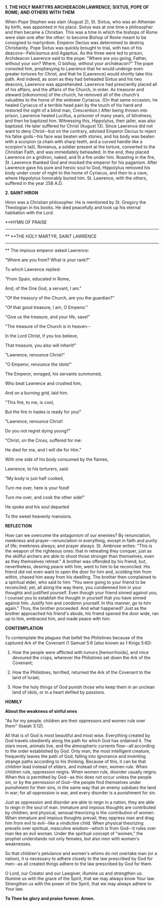 
**1. THE HOLY MARTYRS ARCHDEACON LAWRENCE; SIXTUS, POPE OF ROME; AND OTHERS WITH THEM**

When Pope Stephen was slain (August 2), St. Sixtus, who was an Athenian by birth, was appointed in his place. Sixtus was at one time a philosopher and then became a Christian. This was a time in which the bishops of Rome were slain one after the other: to become Bishop of Rome meant to be consigned to martyrdom. Emperor Decius was determined to destroy Christianity. Pope Sixtus was quickly brought to trial, with two of his deacons--Felicissmus and Agapitus. As the three were led to prison, Archdeacon Lawrence said to the pope: "Where are you going, Father, without your son? Where, O bishop, without your archdeacon?" The pope consoled him, prophesying to Lawrence that he would undergo even greater tortures for Christ, and that he [Lawrence] would shortly take this path. And indeed, as soon as they had beheaded Sixtus and his two deacons, Lawrence was apprehended. Lawrence had presciently placed all of his affairs, and the affairs of the Church, in order. As treasurer and steward [oikonomos] of the church, he removed all of the church's valuables to the home of the widower Cyriacus. (On that same occasion, he healed Cyriacus of a terrible head pain by the touch of his hand and restored the sight of a blind man, Crescention.) After being thrown into prison, Lawrence healed Lucillus, a prisoner of many years, of blindness; and then he baptized him. Witnessing this, Hippolytus, their jailer, was also baptized. He later suffered for Christ (August 13). Since Lawrence did not want to deny Christ--but on the contrary, advised Emperor Decius to reject his false gods--his face was beaten with stones, and his body was beaten with a scorpion (a chain with sharp teeth, and a curved handle like a scorpion's tail). Romanus, a soldier present at the torture, converted to the Christian Faith, and was immediately beheaded. In the end, they placed Lawrence on a gridiron, naked, and lit a fire under him. Roasting in the fire, St. Lawrence thanked God and mocked the emperor for his paganism. After Lawrence gave his pure and heroic soul to God, Hippolytus removed his body under cover of night to the home of Cyriacus, and then to a cave, where Hippolytus honorably buried him. St. Lawrence, with the others, suffered in the year 258 A.D.

**2. SAINT HIRON**

Hiron was a Christian philosopher. He is mentioned by St. Gregory the Theologian in his books. He died peacefully and took up his eternal habitation with the Lord.


**HYMN OF PRAISE
**** 
**
**THE HOLY MARTYR, SAINT LAWRENCE
**** 
**
The impious emperor asked Lawrence:
 

"Where are you from? What is your rank?"
 

To which Lawrence replied:
 

"From Spain, educated in Rome,
 

And, of the One God, a servant, I am."
 

"Of the treasury of the Church, are you the guardian?"
 

"Of that good treasure, I am, O Emperor."
 

"Give us the treasure, and your life, save!"
 

"The treasure of the Church is in heaven--
 

In the Lord Christ, if you too believe,
 

That treasure, you also will inherit!"
 

"Lawrence, renounce Christ!"
 

"O Emperor, renounce the idols!"
 

The Emperor, enraged, his servants summoned,
 

Who beat Lawrence and crushed him,
 

And on a burning grid, laid him.
 

"This fire, to me, is cool,
 

But the fire in hades is ready for you!"
 

"Lawrence, renounce Christ!


Do you not regret dying young?"
 

"Christ, on the Cross, suffered for me:
 

He died for me, and I will die for Him."
 

With one side of his body consumed by the flames,


Lawrence, to his torturers, said:
 

"My body is just half cooked,
 

Turn me over, here is your food!
 

Turn me over, and cook the other side!"
 

He spoke and his soul departed
 

To the sweet heavenly mansions.
 

**REFLECTION**

How can we overcome the antagonism of our enemies? By renunciation, meekness and prayer--renunciation in everything, except in faith and purity of life; meekness always; and prayer always. St. Ambrose writes: "This is the weapon of the righteous ones: that in retreating they conquer, just as the skillful archers are able to shoot those stronger than themselves, even as they themselves retreat." A brother was offended by his friend, but, nevertheless, desiring peace with him, went to him to be reconciled. His friend did not even want to open the door for him and, scolding him from within, chased him away from his dwelling. The brother then complained to a spiritual elder, who said to him: "You were going to your friend to be reconciled; yet, all along the way there, you condemned him in your thoughts and justified yourself. Even though your friend sinned against you, I counsel you to establish the thought in yourself that you have sinned against him. Justify him and condemn yourself. In this manner, go to him again." Thus, the brother proceeded. And what happened? Just as the brother approached his friend's abode, his friend opened the door wide, ran up to him, embraced him, and made peace with him.


**CONTEMPLATION**


To contemplate the plagues that befell the Philistines because of the captured Ark of the Covenant (1 Samuel 5:6 [also known as 1 Kings 5:6]):

1.  How the people were afflicted with tumors [hemorrhoids], and mice devoured the crops, wherever the Philistines set down the Ark of the Covenant;

1.  How the Philistines, terrified, returned the Ark of the Covenant to the land of Israel;

1.  How the holy things of God punish those who keep them in an unclean land of idols, or in a heart defiled by passions.


**HOMILY**


**About the weakness of sinful ones**

"As for my people, children are their oppressors and women rule over them" (Isaiah 3:12).

All that is of God is most beautiful and most wise. Everything created by God travels obediently along the path for which God has ordained it. The stars move, animals live, and the atmospheric currents flow--all according to the order established by God. Only man, the most intelligent creature, frequently leaves the path of God, falling into ignorance and inventing strange paths according to his thinking. Because of this, it can be that children lead instead of elders, and instead of men, women rule. When children rule, oppression reigns. When women rule, disorder usually reigns. When this is permitted by God--as this does not occur unless the people sin, or by the permission of God--the people find themselves under punishment for their sins, in the same way that an enemy subdues the land in war; for all oppression is war, and every disorder is a punishment for sin.

Just as oppression and disorder are able to reign in a nation, they are able to reign in the soul of man. Immature and impious thoughts are contributed by children; and physical, sensual theorizing is the contribution of women. When immature and impious thoughts prevail, they oppress man and drag him from evil to evil--like a vindictive child. When physical theorizing prevails over spiritual, masculine wisdom--which is from God--it rules over man like an evil woman. Under the spiritual concept of "women," the prophet understands not only females, but also men with women's weaknesses.

So that children's petulance and women's whims do not overtake man (or a nation), it is necessary to adhere closely to the law prescribed by God for men--as all created things adhere to the law prescribed by God for them.

O Lord, our Creator and our Lawgiver, illumine us and strengthen us. Illumine us with the grace of the Spirit, that we may always know Your law. Strengthen us with the power of the Spirit, that we may always adhere to Your law.

**To Thee be glory and praise forever. Amen.**
